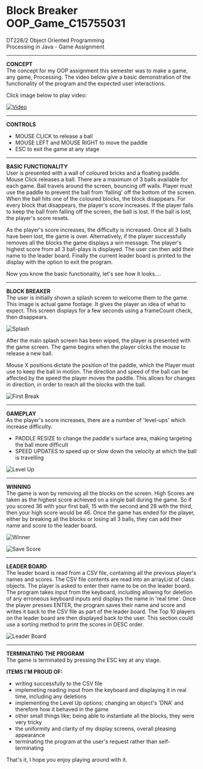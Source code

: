 # Block Breaker OOP_Game_C15755031
DT228/2 Object Oriented Programming <br>
Processing in Java - Game Assignment

<hr><b>CONCEPT</b><br>
The concept for my OOP assignment this semester was to make a game, any game, Processing. 
The video below give a basic demonstration of the functionality of the program and the expected user interactions. 

Click image below to play video:

[![Video](http://img.youtube.com/vi/NytrvnN8dhk/0.jpg)](http://www.youtube.com/watch?v=NytrvnN8dhk)

<hr><b>CONTROLS</b><br><ul>
<li>MOUSE CLICK to release a ball</li>
<li>MOUSE LEFT and MOUSE RIGHT to move the paddle</li>
<li>ESC to exit the game at any stage</li></ul>


<hr><b>BASIC FUNCTIONALITY</b><br>
User is presented with a wall of coloured bricks and a floating paddle.
Mouse Click releases a ball. There are a maximum of 3 balls available for each game.
Ball travels around the screen, bouncing off walls.
Player must use the paddle to prevent the ball from 'falling' off the bottom of the screen.  
When the ball hits one of the coloured blocks, the block disappears.
For every block that disappears, the player's score increases. 
If the player fails to keep the ball from falling off the screen, the ball is lost. 
If the ball is lost, the player's score resets.

As the player's score increases, the difficulty is increased. 
Once all 3 balls have been lost, the game is over. 
Alternatively, if the player successfully removes all the blocks the game displays a win message. 
The player's highest score from all 3 ball-plays is displayed. 
The user can then add their name to the leader board. 
Finally the current leader board is printed to the display with the option to exit the program. 

Now you know the basic functionality, let's see how it looks....

<hr><b>BLOCK BREAKER</b><br>
The user is initially shown a splash screen to welcome them to the game.
This image is actual game footage. It gives the player an idea of what to expect.  
This screen displays for a few seconds using a frameCount check, then disappears. 

![Splash](/screenshots/splash.JPG?raw=true "Splash")

After the main splash screen has been wiped, the player is presented with the game screen.
The game begins when the player clicks the mouse to release a new ball. 

Mouse X positions dictate the position of the paddle, which the Player must use to keep the ball in motion.
The direction and speed of the ball can be affected by the speed the player moves the paddle. 
This allows for changes in direction, in order to reach all the blocks with the ball. 

![First Break](/screenshots/break.JPG?raw=true "First Break")

<hr><b>GAMEPLAY</b><br>
As the player's score increases, there are a number of 'level-ups' which increase difficulty. 
<ul><li>PADDLE RESIZE to change the paddle's surface area, making targeting the ball more difficult</li>
<li>SPEED UPDATES to speed up or slow down the velocity at which the ball is travelling</li></ul>

![Level Up](/screenshots/levelup.JPG?raw=true "Level Up - Increase Difficulty")


<hr><b>WINNING</b><br>
The game is won by removing all the blocks on the screen. 
High Scores are taken as the highest score achieved on a single ball during the game. 
So if you scored 36 with your first ball, 15 with the second and 28 with the third, 
then your high score would be 46. 
Once the game has ended for the player, either by breaking all the blocks or losing all 3 balls,
they can add their name and score to the leader board.

![Winner](/screenshots/winner.JPG?raw=true "Winner")

![Save Score](/screenshots/savename.JPG?raw=true "Save Score")

<hr><b>LEADER BOARD</b><br>
The leader board is read from a CSV file, containing all the previous player's names and scores. 
The CSV file contents are read into an arrayList of class objects. The player is asked to enter their name
to be on the leader board. The program takes input from the keyboard, including 
allowing for deletion of any erroneous keyboard inputs and displays the name in 'real time'. 
Once the player presses ENTER, the program saves their name and score and writes it back to the CSV file as part of the 
leader board. The Top 10 players on the leader board are then displayed back to the user. 
This section could use a sorting method to print the scores in DESC order. 

![Leader Board](/screenshots/leaderboard.JPG?raw=true "Leader Board")


<hr><b>TERMINATING THE PROGRAM</b><br>
The game is terminated by pressing the ESC key at any stage. 


<b>ITEMS I'M PROUD OF:</b>
- writing successfully to the CSV file
- implemeting reading input from the keyboard and displaying it in real time, including any deletions
- implementing the Level Up options; changing an object's 'DNA' and therefore how it behaved in the game
- other small things like; being able to instantiate all the blocks, they were very tricky
- the uniformity and clarity of my display screens, overall pleasing appearance
- terminating the program at the user's request rather than self-terminating

That's it, I hope you enjoy playing around with it.